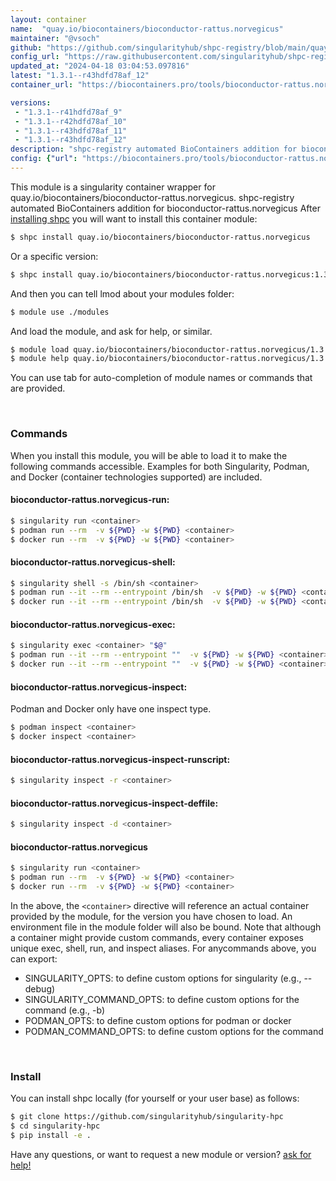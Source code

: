 ```yaml
---
layout: container
name:  "quay.io/biocontainers/bioconductor-rattus.norvegicus"
maintainer: "@vsoch"
github: "https://github.com/singularityhub/shpc-registry/blob/main/quay.io/biocontainers/bioconductor-rattus.norvegicus/container.yaml"
config_url: "https://raw.githubusercontent.com/singularityhub/shpc-registry/main/quay.io/biocontainers/bioconductor-rattus.norvegicus/container.yaml"
updated_at: "2024-04-18 03:04:53.097816"
latest: "1.3.1--r43hdfd78af_12"
container_url: "https://biocontainers.pro/tools/bioconductor-rattus.norvegicus"

versions:
 - "1.3.1--r41hdfd78af_9"
 - "1.3.1--r42hdfd78af_10"
 - "1.3.1--r43hdfd78af_11"
 - "1.3.1--r43hdfd78af_12"
description: "shpc-registry automated BioContainers addition for bioconductor-rattus.norvegicus"
config: {"url": "https://biocontainers.pro/tools/bioconductor-rattus.norvegicus", "maintainer": "@vsoch", "description": "shpc-registry automated BioContainers addition for bioconductor-rattus.norvegicus", "latest": {"1.3.1--r43hdfd78af_12": "sha256:1f06d4b117f05fbad12103fa267465b46eed7a31b031e77fc9e3eee3a3e08e6e"}, "tags": {"1.3.1--r41hdfd78af_9": "sha256:5c71c7664c66440c55060799175f28b8f27e80586b18c0bbb5c88f4078e78e93", "1.3.1--r42hdfd78af_10": "sha256:a2043f173d8b56e1583024b26116198847c631cd86897298cee2dc91a9b7f040", "1.3.1--r43hdfd78af_11": "sha256:b1e724618d92950d342f435d4d8c6f06c7cdacaaf71423e06db0a47c56a71202", "1.3.1--r43hdfd78af_12": "sha256:1f06d4b117f05fbad12103fa267465b46eed7a31b031e77fc9e3eee3a3e08e6e"}, "docker": "quay.io/biocontainers/bioconductor-rattus.norvegicus"}
---
```


This module is a singularity container wrapper for quay.io/biocontainers/bioconductor-rattus.norvegicus.
shpc-registry automated BioContainers addition for bioconductor-rattus.norvegicus
After [installing shpc](#install) you will want to install this container module:


```bash
$ shpc install quay.io/biocontainers/bioconductor-rattus.norvegicus
```

Or a specific version:

```bash
$ shpc install quay.io/biocontainers/bioconductor-rattus.norvegicus:1.3.1--r43hdfd78af_12
```

And then you can tell lmod about your modules folder:

```bash
$ module use ./modules
```

And load the module, and ask for help, or similar.

```bash
$ module load quay.io/biocontainers/bioconductor-rattus.norvegicus/1.3.1--r43hdfd78af_12
$ module help quay.io/biocontainers/bioconductor-rattus.norvegicus/1.3.1--r43hdfd78af_12
```

You can use tab for auto-completion of module names or commands that are provided.

<br>

### Commands

When you install this module, you will be able to load it to make the following commands accessible.
Examples for both Singularity, Podman, and Docker (container technologies supported) are included.

#### bioconductor-rattus.norvegicus-run:

```bash
$ singularity run <container>
$ podman run --rm  -v ${PWD} -w ${PWD} <container>
$ docker run --rm  -v ${PWD} -w ${PWD} <container>
```

#### bioconductor-rattus.norvegicus-shell:

```bash
$ singularity shell -s /bin/sh <container>
$ podman run --it --rm --entrypoint /bin/sh  -v ${PWD} -w ${PWD} <container>
$ docker run --it --rm --entrypoint /bin/sh  -v ${PWD} -w ${PWD} <container>
```

#### bioconductor-rattus.norvegicus-exec:

```bash
$ singularity exec <container> "$@"
$ podman run --it --rm --entrypoint ""  -v ${PWD} -w ${PWD} <container> "$@"
$ docker run --it --rm --entrypoint ""  -v ${PWD} -w ${PWD} <container> "$@"
```

#### bioconductor-rattus.norvegicus-inspect:

Podman and Docker only have one inspect type.

```bash
$ podman inspect <container>
$ docker inspect <container>
```

#### bioconductor-rattus.norvegicus-inspect-runscript:

```bash
$ singularity inspect -r <container>
```

#### bioconductor-rattus.norvegicus-inspect-deffile:

```bash
$ singularity inspect -d <container>
```



#### bioconductor-rattus.norvegicus

```bash
$ singularity run <container>
$ podman run --rm  -v ${PWD} -w ${PWD} <container>
$ docker run --rm  -v ${PWD} -w ${PWD} <container>
```


In the above, the `<container>` directive will reference an actual container provided
by the module, for the version you have chosen to load. An environment file in the
module folder will also be bound. Note that although a container
might provide custom commands, every container exposes unique exec, shell, run, and
inspect aliases. For anycommands above, you can export:

 - SINGULARITY_OPTS: to define custom options for singularity (e.g., --debug)
 - SINGULARITY_COMMAND_OPTS: to define custom options for the command (e.g., -b)
 - PODMAN_OPTS: to define custom options for podman or docker
 - PODMAN_COMMAND_OPTS: to define custom options for the command

<br>

### Install

You can install shpc locally (for yourself or your user base) as follows:

```bash
$ git clone https://github.com/singularityhub/singularity-hpc
$ cd singularity-hpc
$ pip install -e .
```

Have any questions, or want to request a new module or version? [ask for help!](https://github.com/singularityhub/singularity-hpc/issues)